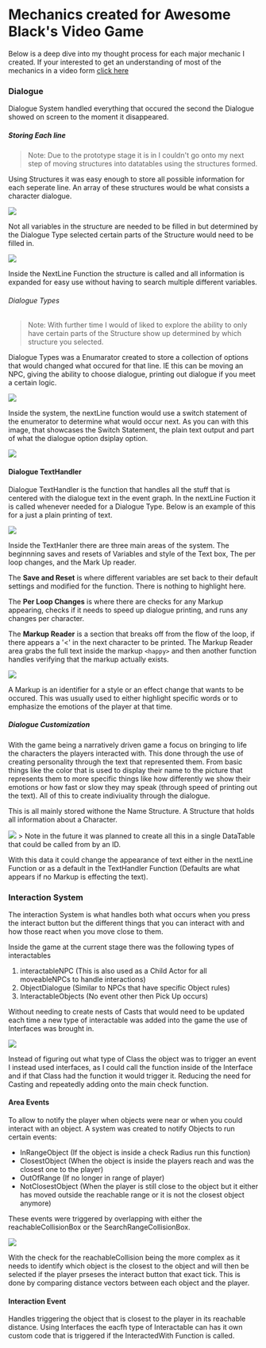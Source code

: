 # Mechanics created for Awesome Black's Video Game
Below is a deep dive into my thought process for each major mechanic I created. If your interested to get an understanding of most of the mechanics in a video form <a href="https://youtu.be/O8pYdZHz7CY">click here</a>



### Dialogue
Dialogue System handled everything that occured the second the Dialogue showed on screen to the moment it disappeared. 

##### Storing Each line
> Note: Due to the prototype stage it is in I couldn't go onto my next step of moving structures into datatables using the structures formed.

Using Structures it was easy enough to store all possible information for each seperate line. An array of these structures would be what consists a character dialogue. 

<img src="DialogueStructure.PNG"> 

Not all variables in the structure are needed to be filled in but determined by the Dialogue Type selected certain parts of the Structure would need to be filled in. 

<img src="DialogueStructureP2.PNG">

Inside the NextLine Function the structure is called and all information is expanded for easy use without having to search multiple different variables. 

###### Dialogue Types
> Note: With further time I would of liked to explore the ability to only have certain parts of the Structure show up determined by which structure you selected.

Dialogue Types was a Enumarator created to store a collection of options that would changed what occured for that line. 
IE this can be moving an NPC, giving the ability to choose dialogue, printing out dialogue if you meet a certain logic.

<img src="DialogueEnum.PNG"> 

Inside the system, the nextLine function would use a switch statement of the enumerator to determine what would occur next. As you can with this image, that showcases the Switch Statement, the plain text output and part of what the dialogue option dsiplay option.

<img src="dialogueSwitch.PNG"> 

#### Dialogue TextHandler
Dialogue TextHandler is the function that handles all the stuff that is centered with the dialogue text in the event graph. In the nextLine Fuction it is called whenever needed for a Dialogue Type. Below is an example of this for a just a plain printing of text.

<img src="DialogueTextHandler.PNG"> 

Inside the TextHanler there are three main areas of the system. The beginnning saves and resets of Variables and style of the Text box, The per loop changes, and the Mark Up reader.

The **Save and Reset** is where different variables are set back to their default settings and modified for the function. There is nothing to highlight here.

The **Per Loop Changes** is where there are checks for any Markup appearing, checks if it needs to speed up dialogue printing, and runs any changes per character.

The **Markup Reader** is a section that breaks off from the flow of the loop, if there appears a '<' in the next character to be printed. The Markup Reader area grabs the full text inside the markup `<happy>` and then another function handles verifying that the markup actually exists. 

<img src="DialogueMarkUpIdentifier.PNG"> 

A Markup is an identifier for a style or an effect change that wants to be occured. This was usually used to either highlight specific words or to emphasize the emotions of the player at that time.

##### Dialogue Customization
With the game being a narratively driven game a focus on bringing to life the characters the players interacted with. This done through the use of creating personality through the text that represented them. From basic things like the color that is used to display their name to the picture that represents them to more specific things like how differently we show their emotions or how fast or slow they may speak (through speed of printing out the text). All of this to create indiviuality through the dialogue. 

This is all mainly stored withone the Name Structure. A Structure that holds all information about a Character. 

<img src="DialogueNameStructure.PNG"> 
> Note in the future it was planned to create all this in a single DataTable that could be called from by an ID.

With this data it could change the appearance of text either in the nextLine Function or as a default in the TextHandler Function (Defaults are what appears if no Markup is effecting the text).

### Interaction System
The interaction System is what handles both what occurs when you press the interact button but the different things that you can interact with and how those react when you move close to them.

Inside the game at the current stage there was the following types of interactables
 1. interactableNPC (This is also used as a Child Actor for all moveableNPCs to handle interactions) 
 2. ObjectDialogue (Similar to NPCs that have specific Object rules)
 3. InteractableObjects (No event other then Pick Up occurs)

Without needing to create nests of Casts that would need to be updated each time a new type of interactable was added into the game the use of Interfaces was brought in.

<img src="interactionInterfaceFunction.PNG">

Instead of figuring out what type of Class the object was to trigger an event I instead used interfaces, as I could call the function inside of the Interface and if that Class had the function it would trigger it. Reducing the need for Casting and repeatedly adding onto the main check function. 

#### Area Events
To allow to notify the player when objects were near or when you could interact with an object. A system was created to notify Objects to run certain events:
- InRangeObject (If the object is inside a check Radius run this function)
- ClosestObject (When the object is inside the players reach and was the closest one to the player)
- OutOfRange (If no longer in range of player)
- NotClosestObject (When the player is still close to the object but it either has moved outside the reachable range or it is not the closest object anymore)

These events were triggered by overlapping with either the reachableCollisionBox or the SearchRangeCollisionBox.

<img src="interactionInterfaceFunctionP2.PNG">

With the check for the reachableCollision being the more complex as it needs to identify which object is the closest to the object and will then be selected if the player prseses the interact button that exact tick. This is done by comparing distance vectors between each object and the player.

#### Interaction Event
Handles triggering the object that is closest to the player in its reachable distance. Using Interfaces the eacfh type of Interactable can has it own custom code that is triggered if the InteractedWith Function is called.
